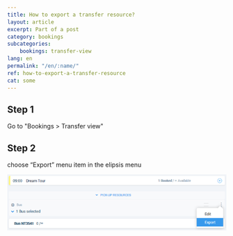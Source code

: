 ```yaml
---
title: How to export a transfer resource?
layout: article
excerpt: Part of a post
category: bookings
subcategories:
    bookings: transfer-view
lang: en
permalink: "/en/:name/"
ref: how-to-export-a-transfer-resource
cat: some
---
```


## **Step 1**

Go to "Bookings > Transfer view"

## **Step 2**

choose “Export” menu item in the elipsis menu

![How_to_export__a_transfer_resource1](/assets/images/how_to_export_a_transfer_resource1.png)


